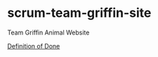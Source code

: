 # scrum-team-griffin-site
Team Griffin Animal Website

[Definition of Done](https://github.com/bwart-mkto/scrum-team-griffin-site/wiki/Definition-of-Done)
